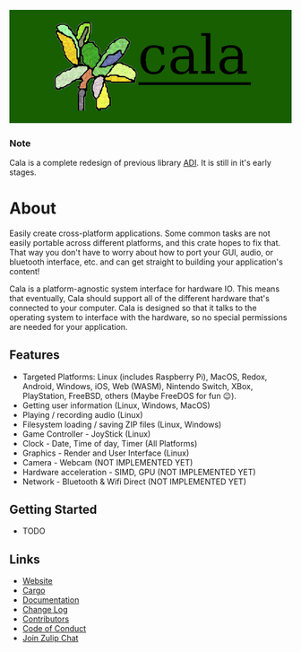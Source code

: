 ![cala](https://raw.githubusercontent.com/Aldarobot/cala/stable/logo.png)

### Note
Cala is a complete redesign of previous library [ADI](https://crates.io/crates/adi).  It is still in it's early stages.

# About
Easily create cross-platform applications.  Some common tasks are not easily portable across different platforms, and this crate hopes to fix that.  That way you don't have to worry about how to port your GUI, audio, or bluetooth interface, etc. and can get straight to building your application's content!

Cala is a platform-agnostic system interface for hardware IO.  This means that eventually, Cala should support all of the different hardware that's connected to your computer.  Cala is designed so that it talks to the operating system to interface with the hardware, so no special permissions are needed for your application.

## Features
- Targeted Platforms: Linux (includes Raspberry Pi), MacOS, Redox, Android, Windows, iOS, Web (WASM), Nintendo Switch, XBox, PlayStation, FreeBSD, others (Maybe FreeDOS for fun 😉️).
- Getting user information (Linux, Windows, MacOS)
- Playing / recording audio (Linux)
- Filesystem loading / saving ZIP files (Linux, Windows)
- Game Controller - JoyStick (Linux)
- Clock - Date, Time of day, Timer (All Platforms)
- Graphics - Render and User Interface (Linux)
- Camera - Webcam (NOT IMPLEMENTED YET)
- Hardware acceleration - SIMD, GPU (NOT IMPLEMENTED YET)
- Network - Bluetooth & Wifi Direct (NOT IMPLEMENTED YET)

## Getting Started
- TODO

## Links
- [Website](https://aldarobot.github.io/cala/)
- [Cargo](https://crates.io/crates/cala)
- [Documentation](https://docs.rs/cala)
- [Change Log](https://aldarobot.github.io/cala/CHANGELOG)
- [Contributors](https://aldarobot.github.io/cala/CONTRIBUTORS)
- [Code of Conduct](https://aldarobot.github.io/cala/CODEOFCONDUCT)
- [Join Zulip Chat](https://plopgrizzly.zulipchat.com/join/pp13s6clnexk03tvlnrtjvi1/)
